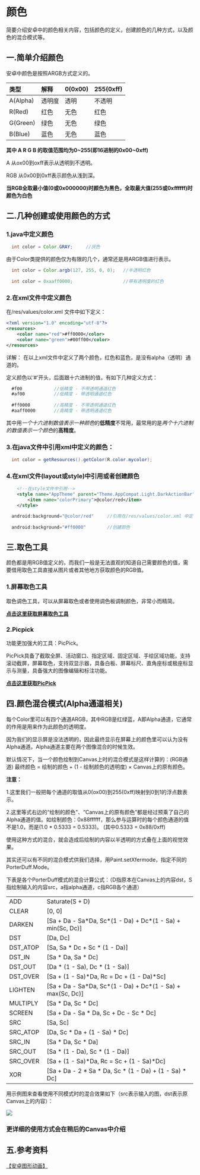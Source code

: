 # 颜色

简要介绍安卓中的颜色相关内容，包括颜色的定义，创建颜色的几种方式，以及颜色的混合模式等。

## 一.简单介绍颜色

安卓中颜色是按照ARGB方式定义的。

类型      | 解释   | 0(0x00) | 255(0xff) 
:-------- |:------ | :------ | :--------
A(Alpha)  | 透明度 | 透明    | 不透明
R(Red)    | 红色   | 无色    | 红色
G(Green)  | 绿色   | 无色    | 绿色
B(Blue)   | 蓝色   | 无色    | 蓝色 

**其中 A R G B 的取值范围均为0~255(即16进制的0x00~0xff)**

A 从ox00到oxff表示从透明到不透明。

RGB 从0x00到0xff表示颜色从浅到深。

**当RGB全取最小值(0或0x000000)时颜色为黑色，全取最大值(255或0xffffff)时颜色为白色**

## 二.几种创建或使用颜色的方式
### 1.java中定义颜色
``` java
  int color = Color.GRAY;     //灰色
```
  由于Color类提供的颜色仅为有限的几个，通常还是用ARGB值进行表示。
``` java
  int color = Color.argb(127, 255, 0, 0);   //半透明红色
  
  int color = 0xaaff0000;                   //带有透明度的红色
```
### 2.在xml文件中定义颜色
在/res/values/color.xml 文件中如下定义：
``` xml
<?xml version="1.0" encoding="utf-8"?>
<resources>
    <color name="red">#ff0000</color>
    <color name="green">#00ff00</color>
</resources>
```
详解： 在以上xml文件中定义了两个颜色，红色和蓝色，是没有alpha（透明）通道的。

定义颜色以‘#’开头，后面跟十六进制的值，有如下几种定义方式：
``` java
  #f00            //低精度 - 不带透明通道红色
  #af00           //低精度 - 带透明通道红色
  
  #ff0000         //高精度 - 不带透明通道红色
  #aaff0000       //高精度 - 带透明通道红色
```
其中用<i>一个十六进制数值表示一种颜色</i>的<b>低精度</b>不常用，最常用的是<i>两个十六进制的数值表示一个颜色</i>的<b>高精度</b>。

### 3.在java文件中引用xml中定义的颜色：
``` java
  int color = getResources().getColor(R.color.mycolor);
```
### 4.在xml文件(layout或style)中引用或者创建颜色
``` xml
    <!--在style文件中引用-->
    <style name="AppTheme" parent="Theme.AppCompat.Light.DarkActionBar">
        <item name="colorPrimary">@color/red</item>
    </style>
```
``` java
  android:background="@color/red"     //引用在/res/values/color.xml 中定义的颜色
  
  android:background="#ff0000"        //创建颜色
```

## 三.取色工具
颜色都是用RGB值定义的，而我们一般是无法直观的知道自己需要颜色的值，需要借用取色工具直接从图片或者其他地方获取颜色的RGB值。

### 1.屏幕取色工具
取色调色工具，可以从屏幕取色或者使用调色板调制颜色，非常小而精简。

<b>[点击这里获取屏幕取色工具](http://pan.baidu.com/s/1gdWkN0B)</b>

### 2.Picpick
功能更加强大的工具：PicPick。

PicPick具备了截取全屏、活动窗口、指定区域、固定区域、手绘区域功能，支持滚动截屏，屏幕取色，支持双显示器，具备白板、屏幕标尺、直角座标或极座标显示与测量，具备强大的图像编辑和标注功能。

<b>[点击这里获取PicPick](http://ngwin.com/picpick)</b>

## 四.颜色混合模式(Alpha通道相关)
每个Color里可以有四个通道ARGB，其中RGB是红绿蓝，A即Alpha通道，它通常的作用是用来作为此颜色的透明度。

因为我们的显示屏是没法透明的，因此最终显示在屏幕上的颜色里可以认为没有Alpha通道。Alpha通道主要在两个图像混合的时候生效。

默认情况下，当一个颜色绘制到Canvas上时的混合模式是这样计算的：(RGB通道) 最终颜色 = 绘制的颜色 + (1 - 绘制颜色的透明度) × Canvas上的原有颜色。

<b>注意：</b>

1.这里我们一般把每个通道的取值从0(ox00)到255(0xff)映射到0到1的浮点数表示。

2.这里等式右边的“绘制的颜色"、“Canvas上的原有颜色”都是经过预乘了自己的Alpha通道的值。如绘制颜色：0x88ffffff，那么参与运算时的每个颜色通道的值不是1.0，而是(1.0 * 0.5333 = 0.5333)。  (其中0.5333 = 0x88/0xff)

使用这种方式的混合，就会造成后绘制的内容以半透明的方式叠在上面的视觉效果。

其实还可以有不同的混合模式供我们选择，用Paint.setXfermode，指定不同的PorterDuff.Mode。

下表是各个PorterDuff模式的混合计算公式：（D指原本在Canvas上的内容dst，S指绘制输入的内容src，a指alpha通道，c指RGB各个通道）

<table class="confluenceTable">
<tbody>
<tr>
<td class="confluenceTd">ADD&nbsp;</td>
<td class="confluenceTd">Saturate(S + D) &nbsp;</td>
</tr>
<tr>
<td class="confluenceTd">CLEAR&nbsp;</td>
<td class="confluenceTd">[0, 0] &nbsp;</td>
</tr>
<tr>
<td class="confluenceTd">DARKEN&nbsp;</td>
<td class="confluenceTd">[Sa + Da - Sa*Da, Sc*(1 - Da) + Dc*(1 - Sa) + min(Sc, Dc)] &nbsp;</td>
</tr>
<tr>
<td class="confluenceTd">DST&nbsp;</td>
<td class="confluenceTd">[Da, Dc] &nbsp;</td>
</tr>
<tr>
<td class="confluenceTd">DST_ATOP&nbsp;</td>
<td class="confluenceTd">[Sa, Sa * Dc + Sc * (1 - Da)] &nbsp;</td>
</tr>
<tr>
<td class="confluenceTd">DST_IN&nbsp;</td>
<td class="confluenceTd">[Sa * Da, Sa * Dc] &nbsp;</td>
</tr>
<tr>
<td class="confluenceTd">DST_OUT&nbsp;</td>
<td class="confluenceTd">[Da * (1 - Sa), Dc * (1 - Sa)] &nbsp;</td>
</tr>
<tr>
<td class="confluenceTd">DST_OVER&nbsp;</td>
<td class="confluenceTd">[Sa + (1 - Sa)*Da, Rc = Dc + (1 - Da)*Sc] &nbsp;</td>
</tr>
<tr>
<td class="confluenceTd">LIGHTEN&nbsp;</td>
<td class="confluenceTd">[Sa + Da - Sa*Da, Sc*(1 - Da) + Dc*(1 - Sa) + max(Sc, Dc)] &nbsp;</td>
</tr>
<tr>
<td class="confluenceTd">MULTIPLY&nbsp;</td>
<td class="confluenceTd">[Sa * Da, Sc * Dc] &nbsp;</td>
</tr>
<tr>
<td class="confluenceTd">SCREEN&nbsp;</td>
<td class="confluenceTd">[Sa + Da - Sa * Da, Sc + Dc - Sc * Dc] &nbsp;</td>
</tr>
<tr>
<td class="confluenceTd">SRC&nbsp;</td>
<td class="confluenceTd">[Sa, Sc] &nbsp;</td>
</tr>
<tr>
<td class="confluenceTd">SRC_ATOP&nbsp;</td>
<td class="confluenceTd">[Da, Sc * Da + (1 - Sa) * Dc] &nbsp;</td>
</tr>
<tr>
<td class="confluenceTd">SRC_IN&nbsp;</td>
<td class="confluenceTd">[Sa * Da, Sc * Da] &nbsp;</td>
</tr>
<tr>
<td class="confluenceTd">SRC_OUT&nbsp;</td>
<td class="confluenceTd">[Sa * (1 - Da), Sc * (1 - Da)] &nbsp;</td>
</tr>
<tr>
<td class="confluenceTd">SRC_OVER&nbsp;</td>
<td class="confluenceTd">[Sa + (1 - Sa)*Da, Rc = Sc + (1 - Sa)*Dc] &nbsp;</td>
</tr>
<tr>
<td class="confluenceTd">XOR&nbsp;</td>
<td class="confluenceTd">[Sa + Da - 2 * Sa * Da, Sc * (1 - Da) + (1 - Sa) * Dc] &nbsp;</td>
</tr>
</tbody>
</table>

用示例图来查看使用不同模式时的混合效果如下（src表示输入的图，dst表示原Canvas上的内容）：

![](https://github.com/GcsSloop/AndroidNote/blob/master/%E9%97%AE%E9%A2%98/%E9%A2%9C%E8%89%B2/Art/%E9%A2%9C%E8%89%B2.png)

### 更详细的使用方式会在稍后的Canvas中介绍

## 五.参考资料

[【安卓图形动画】](http://www.cnblogs.com/zhucai/p/android-graphics-animation.html)
